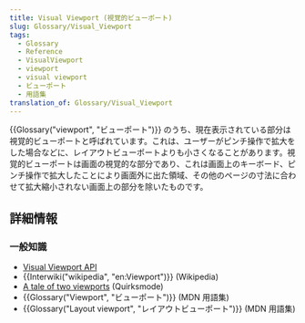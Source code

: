 ```yaml
---
title: Visual Viewport (視覚的ビューポート)
slug: Glossary/Visual_Viewport
tags:
  - Glossary
  - Reference
  - VisualViewport
  - viewport
  - visual viewport
  - ビューポート
  - 用語集
translation_of: Glossary/Visual_Viewport
---
```

{{Glossary("viewport", "ビューポート")}} のうち、現在表示されている部分は視覚的ビューポートと呼ばれています。これは、ユーザーがピンチ操作で拡大をした場合などに、レイアウトビューポートよりも小さくなることがあります。視覚的ビューポートは画面の視覚的な部分であり、これは画面上のキーボード、ピンチ操作で拡大したことにより画面外に出た領域、その他のページの寸法に合わせて拡大縮小されない画面上の部分を除いたものです。

## 詳細情報

### 一般知識

- [Visual Viewport API](/ja/docs/Web/API/Visual_Viewport_API)
- {{Interwiki("wikipedia", "en:Viewport")}} (Wikipedia)
- [A tale of two viewports](https://www.quirksmode.org/mobile/viewports.html) (Quirksmode)
- {{Glossary("Viewport", "ビューポート")}} (MDN 用語集)
- {{Glossary("Layout viewport", "レイアウトビューポート")}} (MDN 用語集)
